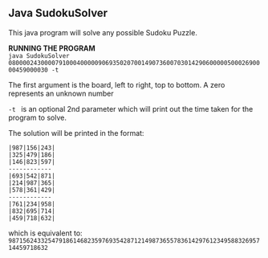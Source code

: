 ## Java SudokuSolver

This java program will solve any possible Sudoku Puzzle. 

**RUNNING THE PROGRAM**<br>
`java SudokuSolver 080000243000079100040000090693502070014907360070301429060000050002690000459000030 -t`

The first argument is the board, left to right, top to bottom. A zero represents an unknown number

`-t ` is an optional 2nd parameter which will print out the time taken for the program to solve.

The solution will be printed in the format: <br>
```
|987|156|243|
|325|479|186|
|146|823|597|
------------
|693|542|871|
|214|987|365|
|578|361|429|
------------
|761|234|958|
|832|695|714|
|459|718|632|
```
which is equivalent to: <br>
`987156243325479186146823597693542871214987365578361429761234958832695714459718632`

